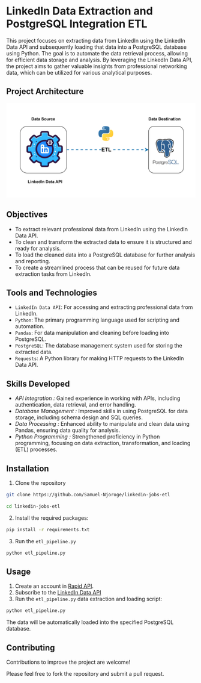 # LinkedIn Data Extraction and PostgreSQL Integration ETL
This project focuses on extracting data from LinkedIn using the LinkedIn Data API and subsequently loading that data into a PostgreSQL database using Python. The goal is to automate the data retrieval process, allowing for efficient data storage and analysis. By leveraging the LinkedIn Data API, the project aims to gather valuable insights from professional networking data, which can be utilized for various analytical purposes.

## Project Architecture
![](https://github.com/Samuel-Njoroge/linkedin-jobs-etl/blob/main/project_architecture.svg)

## Objectives
- To extract relevant professional data from LinkedIn using the LinkedIn Data API.
- To clean and transform the extracted data to ensure it is structured and ready for analysis.
- To load the cleaned data into a PostgreSQL database for further analysis and reporting.
- To create a streamlined process that can be reused for future data extraction tasks from LinkedIn.

## Tools and Technologies
- `LinkedIn Data API`: For accessing and extracting professional data from LinkedIn.
- `Python`: The primary programming language used for scripting and automation.
- `Pandas`: For data manipulation and cleaning before loading into PostgreSQL.
- `PostgreSQL`: The database management system used for storing the extracted data.
- `Requests`: A Python library for making HTTP requests to the LinkedIn Data API.

## Skills Developed
- *API Integration :* Gained experience in working with APIs, including authentication, data retrieval, and error handling.
- *Database Management :* Improved skills in using PostgreSQL for data storage, including schema design and SQL queries.
- *Data Processing :* Enhanced ability to manipulate and clean data using Pandas, ensuring data quality for analysis.
- *Python Programming :* Strengthened proficiency in Python programming, focusing on data extraction, transformation, and loading (ETL) processes.

## Installation
1. Clone the repository
```sh   
git clone https://github.com/Samuel-Njoroge/linkedin-jobs-etl
```
```sh
cd linkedin-jobs-etl
```
2. Install the required packages:

```sh
pip install -r requirements.txt
```
3. Run the `etl_pipeline.py`
```sh
python etl_pipeline.py
```

## Usage
1. Create an account in [Rapid API](https://rapidapi.com/hub).
2. Subscribe to the [LinkedIn Data API](https://rapidapi.com/rockapis-rockapis-default/api/linkedin-data-api)
3. Run the `etl_pipeline.py` data extraction and loading script:
```sh
python etl_pipeline.py
```

The data will be automatically loaded into the specified PostgreSQL database.

## Contributing
Contributions to improve the project are welcome! 

Please feel free to fork the repository and submit a pull request.
